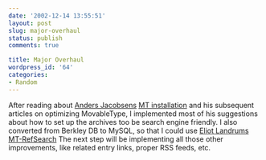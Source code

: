 ```yaml
---
date: '2002-12-14 13:55:51'
layout: post
slug: major-overhaul
status: publish
comments: true

title: Major Overhaul
wordpress_id: '64'
categories:
- Random
---
```


After reading about [Anders Jacobsens](http://www.jacobsen.no/anders/) [MT installation](http://www.jacobsen.no/anders/blog/archives/2002/08/06/my_movable_type_installation.html) and his subsequent articles on optimizing MovableType, I implemented most of his suggestions about how to set up the archives too be search engine friendly.
I also converted from Berkley DB to MySQL, so that I could use [Eliot Landrums](http://eliot.landrum.cx) [MT-RefSearch](http://eliot.landrum.cx/archives/2002/12/12/07_the_wonderwhammy_release.php)
The next step will be implementing all those other improvements, like related entry links, proper RSS feeds, etc.
